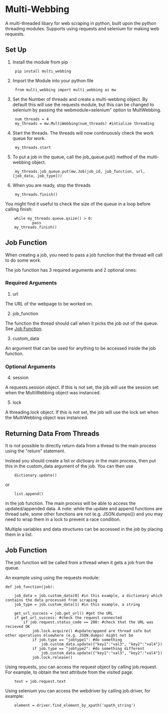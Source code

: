 # Multi-Webbing
A multi-threaded libary for web scraping in python, built upon the python threading modules. Supports using requests and selenium for making web requests.

## Set Up

1. Install the module from pip

        pip install multi_webbing

2. Import the Module into your python file

        from multi_webbing import multi_webbing as mw

3. Set the Number of threads and create a multi-webbing object. By default this will use the requests module, but this can be changed to selenium by passing the webmodule=selenium" option to MultWebbing.

        num_threads = 4
        my_threads = mw.MultiWebbing(num_threads) #intialize threading
        
4. Start the threads. The threads will now continuously check the work queue for work.

        my_threads.start

5. To put a job in the queue, call the job_queue.put() method of the multi-webbing object.

        my_threads.job_queue.put(mw.Job(job_id, job_function, url, [job_data, job_type]))

6. When you are ready, stop the threads

        my_threads.finish()

You might find it useful to check the size of the queue in a loop before calling finish:
       
        while my_threads.queue.qsize() > 0:
                pass
        my_threads.finish()

## Job Function

When creating a job, you need to pass a job function that the thread will call to do some work.

The job function has 3 required arguments and 2 optional ones:

### Required Arguments

1. url

The URL of the webpage to be worked on.

2. job_function

The function the thread should call when it picks the job out of the queue. See [Job Function](#Job-Function).

3. custom_data

An argument that can be used for anything to be accessed inside the job function.

### Optional Arguments

4. session

A requests.session object. If this is not set, the job will use the session set when the MultiWebbing object was instanced.

5. lock

A threading.lock object. If this is not set, the job will use the lock set when the MultiWebbing object was instanced.
                
## Returning Data From Threads

It is not possible to directly return data from a thread to the main process using the "return" statement.

Instead you should create a list or dictioary in the main process, then put this in the custom_data argument of the job. You can then use       
        
        dictionary.update() 
        
or 

        list.append()
        
in the job function. The main process will be able to access the updated/appended data. A note: while the update and append functions are thread safe, some other functions are not (e.g. JSON.dumps()) and you may need to wrap them in a lock to prevent a race condition.

Multiple variables and data structures can be accessed in the job by placing them in a list.


## Job Function

The job function will be called from a thread when it gets a job from the queue.

An example using using the requests module:

    def job_function(job):

        job_data = job.custom_data[0] #in this example, a dictionary which contains the data processed from scraping
        job_type = job.custom_data[1] #in this example, a string
        
        get_url_success = job.get_url() #get the URL
        if get_url_success: #check the request connected
            if job.request.status_code == 200: #check that the URL was recieved OK
                job.lock.acquire() #update/append are thread safe but other operations elsewhere (e.g. JSON.dumps) might not be
                if job.type == "jobtype1": #do something
                    job.custom_data.update({"key1":"val3", "key2":"val4"})
                if job.type == "jobtype2": #do something different
                    job.custom_data.update({"key1":"val3", "key2":"val4"})
                job.lock.release()

Using requests, you can access the request object by calling job.request. For example, to obtain the text attribute from the visited page:

        text = job.request.text 

Using selenium you can access the webdriver by calling job.driver, for example:

        element = driver.find_element_by_xpath('xpath_string')
